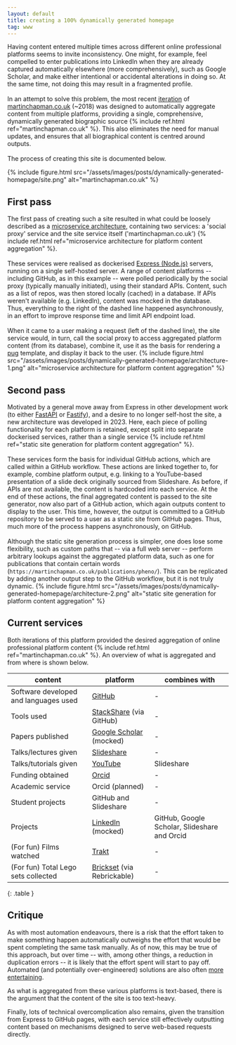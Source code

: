 ```yaml
---
layout: default
title: creating a 100% dynamically generated homepage
tag: www
---
```

Having content entered multiple times across different online professional platforms seems to invite inconsistency.
One might, for example, feel compelled to enter publications into LinkedIn when they are already captured automatically elsewhere (more comprehensively), such as Google Scholar, and make either intentional or accidental alterations in doing so.
At the same time, not doing this may result in a fragmented profile.
<br>
<br>
In an attempt to solve this problem, the most recent [iteration](/2025/08/28/personal-brand.html#chap-man) of [martinchapman.co.uk](https://martinchapman.co.uk) (~2018) was designed to automatically aggregate content from multiple platforms, providing a single, comprehensive, dynamically generated biographic source {% include ref.html ref="martinchapman.co.uk" %}.
This also eliminates the need for manual updates, and ensures that all biographical content is centred around outputs.
<br>
<br>
The process of creating this site is documented below.

{%
  include figure.html
  src="/assets/images/posts/dynamically-generated-homepage/site.png"
  alt="martinchapman.co.uk"
%}

## First pass

The first pass of creating such a site resulted in what could be loosely described as a [microservice architecture](https://www.oreilly.com/library/view/building-microservices-2nd/9781492034018/), containing two services: a 'social proxy' service and the site service itself ('martinchapman.co.uk') {% include ref.html ref="microservice architecture for platform content aggregation" %}.
<br>
<br>
These services were realised as dockerised [Express (Node.js)](https://expressjs.com/) servers, running on a single self-hosted server.
A range of content platforms -- including GitHub, as in this example -- were polled periodically by the social proxy (typically manually initiated), using their standard APIs.
Content, such as a list of repos, was then stored locally (cached) in a database.
If APIs weren't available (e.g. LinkedIn), content was mocked in the database.
Thus, everything to the right of the dashed line happened asynchronously, in an effort to improve response time and limit API endpoint load.
<br>
<br>
When it came to a user making a request (left of the dashed line), the site service would, in turn, call the social proxy to access aggregated platform content (from its database), combine it, use it as the basis for rendering a [pug](https://pugjs.org) template, and display it back to the user.
{%
  include figure.html
  src="/assets/images/posts/dynamically-generated-homepage/architecture-1.png"
  alt="microservice architecture for platform content aggregation"
%}

## Second pass

Motivated by a general move away from Express in other development work (to either [FastAPI](https://fastapi.tiangolo.com/) or [Fastify](https://fastify.dev/)), and a desire to no longer self-host the site, a new architecture was developed in 2023.
Here, each piece of polling functionality for each platform is retained, except split into separate dockerised services, rather than a single service {% include ref.html ref="static site generation for platform content aggregation" %}.
<br>
<br>
These services form the basis for individual GitHub actions, which are called within a GitHub workflow.
These actions are linked together to, for example, combine platform output, e.g. linking to a YouTube-based presentation of a slide deck originally sourced from Slideshare.
As before, if APIs are not available, the content is hardcoded into each service.
At the end of these actions, the final aggregated content is passed to the site generator, now also part of a GitHub action, which again outputs content to display to the user.
This time, however, the output is committed to a GitHub repository to be served to a user as a static site from GitHub pages.
Thus, much more of the process happens asynchronously, on GitHub.
<br>
<br>
Although the static site generation process is simpler, one does lose some flexibility, such as custom paths that -- via a full web server -- perform arbitrary lookups against the aggregated platform data, such as one for publications that contain certain words (`https://martinchapman.co.uk/publications/pheno/`).
This can be replicated by adding another output step to the GitHub workflow, but it is not truly dynamic.
{%
  include figure.html
  src="/assets/images/posts/dynamically-generated-homepage/architecture-2.png"
  alt="static site generation for platform content aggregation"
%}

## Current services

Both iterations of this platform provided the desired aggregation of online professional platform content {% include ref.html ref="martinchapman.co.uk" %}.
An overview of what is aggregated and from where is shown below.

| content | platform | combines with |
| --- | --- | --- |
| Software developed and languages used | [GitHub](https://github.com/martinchapman) | - |
| Tools used | [StackShare](https://stackshare.io/martinchapman) (via GitHub) | - |
| Papers published | [Google Scholar](https://scholar.google.co.uk/citations?user=ukfCWkAAAAA) (mocked) | - |
| Talks/lectures given | [Slideshare](https://www.slideshare.net/MartinChapman2/) | - |
| Talks/tutorials given | [YouTube](http://youtube.com/martinchapman) | Slideshare |
| Funding obtained | [Orcid](https://orcid.org/0000-0002-5242-9701) | - |
| Academic service | Orcid (planned) | - |
| Student projects | GitHub and Slideshare | - |
| Projects | [LinkedIn](https://www.linkedin.com/in/martin-chapman/) (mocked) | GitHub, Google Scholar, Slideshare and Orcid |
| (For fun) Films watched | [Trakt](https://trakt.tv/users/martinchapman) | - |
| (For fun) Total Lego sets collected | [Brickset](https://brickset.com/sets/ownedby-martinchapman) (via Rebrickable) | - |
{: .table }

## Critique

As with most automation endeavours, there is a risk that the effort taken to make something happen automatically outweighs the effort that would be spent completing the same task manually.
As of now, this may be true of this approach, but over time -- with, among other things, a reduction in duplication errors -- it is likely that the effort spent will start to pay off.
Automated (and potentially over-engineered) solutions are also often [more entertaining](https://www.youtube.com/watch?v=H0XYANRosVo). 

As what is aggregated from these various platforms is text-based, there is the argument that the content of the site is too text-heavy.

Finally, lots of technical overcomplication also remains, given the transition from Express to GitHub pages, with each service still effectively outputting content based on mechanisms designed to serve web-based requests directly.




